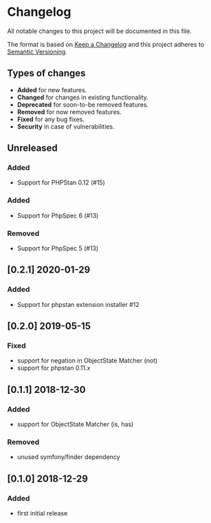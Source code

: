 # Changelog
All notable changes to this project will be documented in this file.

The format is based on [Keep a Changelog](http://keepachangelog.com/en/1.0.0/)
and this project adheres to [Semantic Versioning](http://semver.org/spec/v2.0.0.html).

## Types of changes
 * **Added** for new features.
 * **Changed** for changes in existing functionality.
 * **Deprecated** for soon-to-be removed features.
 * **Removed** for now removed features.
 * **Fixed** for any bug fixes.
 * **Security** in case of vulnerabilities.

## Unreleased
### Added
 * Support for PHPStan 0.12 (#15)

### Added
 * Support for PhpSpec 6 (#13)

### Removed
 * Support for PhpSpec 5 (#13)

## [0.2.1] 2020-01-29
### Added
 * Support for phpstan extension installer #12

## [0.2.0] 2019-05-15
### Fixed
 * support for negation in ObjectState Matcher (not)
 * support for phpstan 0.11.x
 
## [0.1.1] 2018-12-30
### Added
 * support for ObjectState Matcher (is, has)
 
### Removed
 * unused symfony/finder dependency
 
 
## [0.1.0] 2018-12-29
### Added
 * first initial release
